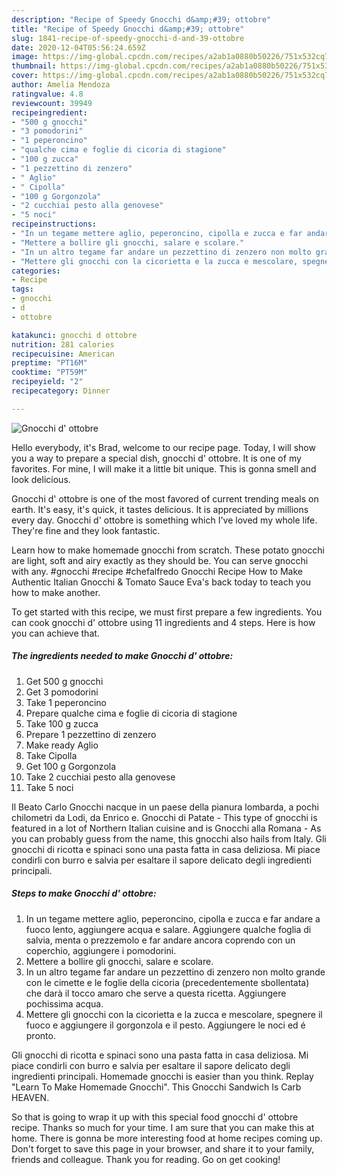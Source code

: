 ```yaml
---
description: "Recipe of Speedy Gnocchi d&amp;#39; ottobre"
title: "Recipe of Speedy Gnocchi d&amp;#39; ottobre"
slug: 1841-recipe-of-speedy-gnocchi-d-and-39-ottobre
date: 2020-12-04T05:56:24.659Z
image: https://img-global.cpcdn.com/recipes/a2ab1a0880b50226/751x532cq70/gnocchi-d-ottobre-recipe-main-photo.jpg
thumbnail: https://img-global.cpcdn.com/recipes/a2ab1a0880b50226/751x532cq70/gnocchi-d-ottobre-recipe-main-photo.jpg
cover: https://img-global.cpcdn.com/recipes/a2ab1a0880b50226/751x532cq70/gnocchi-d-ottobre-recipe-main-photo.jpg
author: Amelia Mendoza
ratingvalue: 4.8
reviewcount: 39949
recipeingredient:
- "500 g gnocchi"
- "3 pomodorini"
- "1 peperoncino"
- "qualche cima e foglie di cicoria di stagione"
- "100 g zucca"
- "1 pezzettino di zenzero"
- " Aglio"
- " Cipolla"
- "100 g Gorgonzola"
- "2 cucchiai pesto alla genovese"
- "5 noci"
recipeinstructions:
- "In un tegame mettere aglio, peperoncino, cipolla e zucca e far andare a fuoco lento, aggiungere acqua e salare. Aggiungere qualche foglia di salvia, menta o prezzemolo e far andare ancora coprendo con un coperchio, aggiungere i pomodorini."
- "Mettere a bollire gli gnocchi, salare e scolare."
- "In un altro tegame far andare un pezzettino di zenzero non molto grande con le cimette e le foglie della cicoria (precedentemente sbollentata) che darà il tocco amaro che serve a questa ricetta. Aggiungere pochissima acqua."
- "Mettere gli gnocchi con la cicorietta e la zucca e mescolare, spegnere il fuoco e aggiungere il gorgonzola e il pesto. Aggiungere le noci ed é pronto."
categories:
- Recipe
tags:
- gnocchi
- d
- ottobre

katakunci: gnocchi d ottobre 
nutrition: 281 calories
recipecuisine: American
preptime: "PT16M"
cooktime: "PT59M"
recipeyield: "2"
recipecategory: Dinner

---
```



![Gnocchi d&#39; ottobre](https://img-global.cpcdn.com/recipes/a2ab1a0880b50226/751x532cq70/gnocchi-d-ottobre-recipe-main-photo.jpg)

Hello everybody, it's Brad, welcome to our recipe page. Today, I will show you a way to prepare a special dish, gnocchi d&#39; ottobre. It is one of my favorites. For mine, I will make it a little bit unique. This is gonna smell and look delicious.

Gnocchi d&#39; ottobre is one of the most favored of current trending meals on earth. It's easy, it's quick, it tastes delicious. It is appreciated by millions every day. Gnocchi d&#39; ottobre is something which I've loved my whole life. They're fine and they look fantastic.

Learn how to make homemade gnocchi from scratch. These potato gnocchi are light, soft and airy exactly as they should be. You can serve gnocchi with any. #gnocchi #recipe #chefalfredo Gnocchi Recipe How to Make Authentic Italian Gnocchi &amp; Tomato Sauce Eva&#39;s back today to teach you how to make another.


To get started with this recipe, we must first prepare a few ingredients. You can cook gnocchi d&#39; ottobre using 11 ingredients and 4 steps. Here is how you can achieve that.

<!--inarticleads1-->

##### The ingredients needed to make Gnocchi d&#39; ottobre:

1. Get 500 g gnocchi
1. Get 3 pomodorini
1. Take 1 peperoncino
1. Prepare qualche cima e foglie di cicoria di stagione
1. Take 100 g zucca
1. Prepare 1 pezzettino di zenzero
1. Make ready  Aglio
1. Take  Cipolla
1. Get 100 g Gorgonzola
1. Take 2 cucchiai pesto alla genovese
1. Take 5 noci


Il Beato Carlo Gnocchi nacque in un paese della pianura lombarda, a pochi chilometri da Lodi, da Enrico e. Gnocchi di Patate - This type of gnocchi is featured in a lot of Northern Italian cuisine and is Gnocchi alla Romana - As you can probably guess from the name, this gnocchi also hails from Italy. Gli gnocchi di ricotta e spinaci sono una pasta fatta in casa deliziosa. Mi piace condirli con burro e salvia per esaltare il sapore delicato degli ingredienti principali. 

<!--inarticleads2-->

##### Steps to make Gnocchi d&#39; ottobre:

1. In un tegame mettere aglio, peperoncino, cipolla e zucca e far andare a fuoco lento, aggiungere acqua e salare. Aggiungere qualche foglia di salvia, menta o prezzemolo e far andare ancora coprendo con un coperchio, aggiungere i pomodorini.
1. Mettere a bollire gli gnocchi, salare e scolare.
1. In un altro tegame far andare un pezzettino di zenzero non molto grande con le cimette e le foglie della cicoria (precedentemente sbollentata) che darà il tocco amaro che serve a questa ricetta. Aggiungere pochissima acqua.
1. Mettere gli gnocchi con la cicorietta e la zucca e mescolare, spegnere il fuoco e aggiungere il gorgonzola e il pesto. Aggiungere le noci ed é pronto.


Gli gnocchi di ricotta e spinaci sono una pasta fatta in casa deliziosa. Mi piace condirli con burro e salvia per esaltare il sapore delicato degli ingredienti principali. Homemade gnocchi is easier than you think. Replay &#34;Learn To Make Homemade Gnocchi&#34;. This Gnocchi Sandwich Is Carb HEAVEN. 

So that is going to wrap it up with this special food gnocchi d&#39; ottobre recipe. Thanks so much for your time. I am sure that you can make this at home. There is gonna be more interesting food at home recipes coming up. Don't forget to save this page in your browser, and share it to your family, friends and colleague. Thank you for reading. Go on get cooking!
